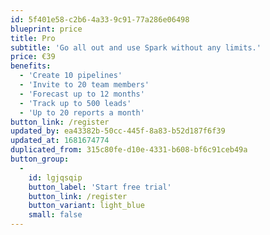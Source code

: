 ```yaml
---
id: 5f401e58-c2b6-4a33-9c91-77a286e06498
blueprint: price
title: Pro
subtitle: 'Go all out and use Spark without any limits.'
price: €39
benefits:
  - 'Create 10 pipelines'
  - 'Invite to 20 team members'
  - 'Forecast up to 12 months'
  - 'Track up to 500 leads'
  - 'Up to 20 reports a month'
button_link: /register
updated_by: ea43382b-50cc-445f-8a83-b52d187f6f39
updated_at: 1681674774
duplicated_from: 315c80fe-d10e-4331-b608-bf6c91ceb49a
button_group:
  -
    id: lgjqsqip
    button_label: 'Start free trial'
    button_link: /register
    button_variant: light_blue
    small: false
---
```

